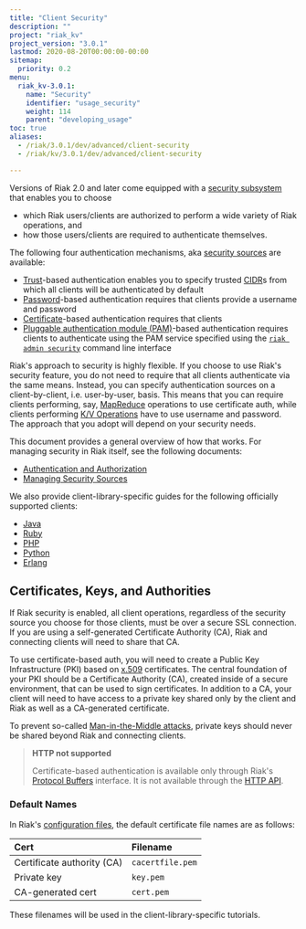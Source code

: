 ```yaml
---
title: "Client Security"
description: ""
project: "riak_kv"
project_version: "3.0.1"
lastmod: 2020-08-20T00:00:00-00:00
sitemap:
  priority: 0.2
menu:
  riak_kv-3.0.1:
    name: "Security"
    identifier: "usage_security"
    weight: 114
    parent: "developing_usage"
toc: true
aliases:
  - /riak/3.0.1/dev/advanced/client-security
  - /riak/kv/3.0.1/dev/advanced/client-security

---
```


Versions of Riak 2.0 and later come equipped with a [security subsystem]({{<baseurl>}}riak/kv/3.0.1/using/security/basics) that enables you to choose

* which Riak users/clients are authorized to perform a wide variety of
  Riak operations, and
* how those users/clients are required to authenticate themselves.

The following four authentication mechanisms, aka [security sources]({{<baseurl>}}riak/kv/3.0.1/using/security/managing-sources/) are available:

* [Trust]({{<baseurl>}}riak/kv/3.0.1/using/security/managing-sources/#trust-based-authentication)-based
  authentication enables you to specify trusted
  [CIDR](http://en.wikipedia.org/wiki/Classless_Inter-Domain_Routing)s
  from which all clients will be authenticated by default
* [Password]({{<baseurl>}}riak/kv/3.0.1/using/security/managing-sources/#password-based-authentication)-based authentication requires
  that clients provide a username and password
* [Certificate]({{<baseurl>}}riak/kv/3.0.1/using/security/managing-sources/#certificate-based-authentication)-based authentication
  requires that clients
* [Pluggable authentication module (PAM)]({{<baseurl>}}riak/kv/3.0.1/using/security/managing-sources/#pam-based-authentication)-based authentication requires
  clients to authenticate using the PAM service specified using the
  [`riak admin security`]({{<baseurl>}}riak/kv/3.0.1/using/security/managing-sources/#managing-sources)
  command line interface

Riak's approach to security is highly flexible. If you choose to use
Riak's security feature, you do not need to require that all clients
authenticate via the same means. Instead, you can specify authentication
sources on a client-by-client, i.e. user-by-user, basis. This means that
you can require clients performing, say, [MapReduce]({{<baseurl>}}riak/kv/3.0.1/developing/usage/mapreduce/)
operations to use certificate auth, while clients performing [K/V Operations]({{<baseurl>}}riak/kv/3.0.1/developing/usage) have to use username and password. The approach
that you adopt will depend on your security needs.

This document provides a general overview of how that works. For
managing security in Riak itself, see the following documents:

* [Authentication and Authorization]({{<baseurl>}}riak/kv/3.0.1/using/security/basics)
* [Managing Security Sources]({{<baseurl>}}riak/kv/3.0.1/using/security/managing-sources/)

We also provide client-library-specific guides for the following
officially supported clients:

* [Java]({{<baseurl>}}riak/kv/3.0.1/developing/usage/security/java)
* [Ruby]({{<baseurl>}}riak/kv/3.0.1/developing/usage/security/ruby)
* [PHP]({{<baseurl>}}riak/kv/3.0.1/developing/usage/security/php)
* [Python]({{<baseurl>}}riak/kv/3.0.1/developing/usage/security/python)
* [Erlang]({{<baseurl>}}riak/kv/3.0.1/developing/usage/security/erlang)

## Certificates, Keys, and Authorities

If Riak security is enabled, all client operations, regardless of the
security source you choose for those clients, must be over a secure SSL
connection. If you are using a self-generated Certificate Authority
(CA), Riak and connecting clients will need to share that CA.

To use certificate-based auth, you will need to create a Public Key
Infrastructure (PKI) based on
[x.509](http://en.wikipedia.org/wiki/X.509) certificates. The central
foundation of your PKI should be a Certificate Authority (CA), created
inside of a secure environment, that can be used to sign certificates.
In addition to a CA, your client will need to have access to a private
key shared only by the client and Riak as well as a CA-generated
certificate.

To prevent so-called [Man-in-the-Middle
attacks](http://en.wikipedia.org/wiki/Man-in-the-middle_attack), private
keys should never be shared beyond Riak and connecting clients.

> **HTTP not supported**
>
> Certificate-based authentication is available only through Riak's
[Protocol Buffers]({{<baseurl>}}riak/kv/3.0.1/developing/api/protocol-buffers/) interface. It is not available through the
[HTTP API]({{<baseurl>}}riak/kv/3.0.1/developing/api/http).

### Default Names

In Riak's [configuration files]({{<baseurl>}}riak/kv/3.0.1/configuring/reference/#security), the
default certificate file names are as follows:

Cert | Filename
:----|:-------
Certificate authority (CA) | `cacertfile.pem`
Private key | `key.pem`
CA-generated cert | `cert.pem`

These filenames will be used in the client-library-specific tutorials.

